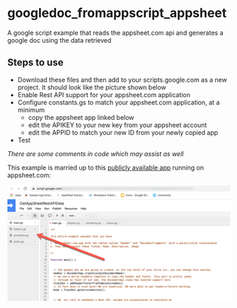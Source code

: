 # googledoc_fromappscript_appsheet
A google script example that reads the appsheet.com api and generates a google doc using the data retrieved

## Steps to use


- Download these files and then add to your scripts.google.com as a new project. It should look like the picture shown below
- Enable Rest API support for your appsheet.com application
- Configure constants.gs to match your appsheet.com application, at a minimum
	- copy the appsheet app linked below
	- edit the APIKEY to your new key from your appsheet account
	- edit the APPID to match your new ID from your newly copied app
- Test

_There are some comments in code which may assist as well_

This example is married up to this [publicly available app](https://www.appsheet.com/samples/Companion-app-for-a-Google-App-Script-Example?appGuidString=b850d284-d09c-4240-9d4e-e856164ccb1b) running on appsheet.com:


![screenshot](screenshot.png "Screenshot of your Project")